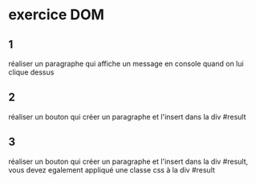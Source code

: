 # exercice DOM

## 1

réaliser un paragraphe qui affiche un message en console quand on lui clique dessus

## 2

réaliser un bouton qui créer un paragraphe et l'insert dans la div #result

## 3

réaliser un bouton qui créer un paragraphe et l'insert dans la div #result, vous devez egalement appliqué une classe css à la div #result